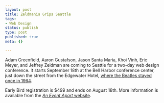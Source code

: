 ```yaml
--- 
layout: post
title: Zeldmania Grips Seattle
tags: 
- Web Design
status: publish
type: post
published: true
meta: {}

---
```

Adam Greenfield, Aaron Gustafson, Jason Santa Maria, Khoi Vinh, Eric Meyer, and Jeffrey Zeldman are coming to Seattle for a two-day web design conference. It starts September 18th at the Bell Harbor conference center, just down the street from the Edgewater Hotel, <a href="http://www.edgewaterfabfouroh.com/beatles_seattle.html">where the Beatles stayed once in 1964</a>.

  Early Bird registration is $499 and ends on August 18th. More information is available from the <a href="http://www.aneventapart.com/register/"><em>An Event Apart</em> website</a>.
